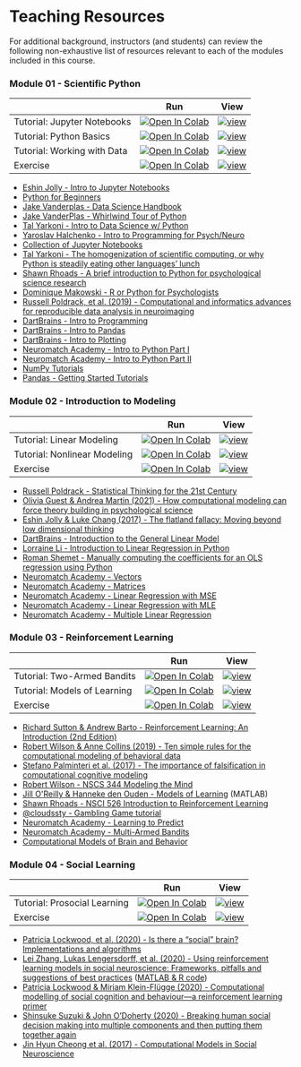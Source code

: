 # Teaching Resources

For additional background, instructors (and students) can review the following non-exhaustive list of resources relevant to each of the modules included in this course.

### Module 01 - Scientific Python

|   |  Run  |  View  |
| - | :---: | :----: |
| Tutorial: Jupyter Notebooks | <a target="_blank" rel="noopener noreferrer" href="https://colab.research.google.com/github/shawnrhoads/gu-psyc-347/blob/master/docs/module-01-00_Jupyter-Notebooks-Colab.ipynb">![Open In Colab](https://colab.research.google.com/assets/colab-badge.svg)</a> | <a target="_blank" rel="noopener noreferrer" href="https://shawnrhoads.github.io/gu-psyc-347/module-01-00_Jupyter-Notebooks.html">![view](https://jupyterbook.org/badge.svg)</a> |
| Tutorial: Python Basics | <a target="_blank" rel="noopener noreferrer" href="https://colab.research.google.com/github/shawnrhoads/gu-psyc-347/blob/master/docs/module-01-01_Intro-to-Python.ipynb">![Open In Colab](https://colab.research.google.com/assets/colab-badge.svg)</a> | <a target="_blank" rel="noopener noreferrer" href="https://shawnrhoads.github.io/gu-psyc-347/module-01-01_Intro-to-Python.html">![view](https://jupyterbook.org/badge.svg)</a> |
| Tutorial: Working with Data | <a target="_blank" rel="noopener noreferrer" href="https://colab.research.google.com/github/shawnrhoads/gu-psyc-347/blob/master/docs/module-01-02_Working-with-Data.ipynb">![Open In Colab](https://colab.research.google.com/assets/colab-badge.svg)</a> | <a target="_blank" rel="noopener noreferrer" href="https://shawnrhoads.github.io/gu-psyc-347/module-01-02_Working-with-Data.html">![view](https://jupyterbook.org/badge.svg)</a> |
| Exercise | <a target="_blank" rel="noopener noreferrer" href="https://colab.research.google.com/github/shawnrhoads/gu-psyc-347/blob/master/docs/module-01-03_Python-Exercises.ipynb">![Open In Colab](https://colab.research.google.com/assets/colab-badge.svg)</a> | <a target="_blank" rel="noopener noreferrer" href="https://shawnrhoads.github.io/gu-psyc-347/module-01-03_Python-Exercises.html">![view](https://jupyterbook.org/badge.svg)</a> |

- [Eshin Jolly - Intro to Jupyter Notebooks](https://github.com/Summer-MIND/mind_2018/tree/master/tutorials/jupyter)
- [Python for Beginners](https://www.python.org/about/gettingstarted/)
- [Jake Vanderplas - Data Science Handbook](https://github.com/jakevdp/PythonDataScienceHandbook)
- [Jake VanderPlas - Whirlwind Tour of Python](https://github.com/jakevdp/WhirlwindTourOfPython) 
- [Tal Yarkoni - Intro to Data Science w/ Python](https://github.com/tyarkoni/SSI2016)
- [Yaroslav Halchenko - Intro to Programming for Psych/Neuro](https://github.com/dartmouth-pbs/psyc161)
- [Collection of Jupyter Notebooks](https://github.com/jupyter/jupyter/wiki)
- [Tal Yarkoni - The homogenization of scientific computing, or why Python is steadily eating other languages’ lunch](https://www.talyarkoni.org/blog/2013/11/18/the-homogenization-of-scientific-computing-or-why-python-is-steadily-eating-other-languages-lunch/)
- [Shawn Rhoads - A brief introduction to Python for psychological science research](https://www.apa.org/science/about/psa/2019/07/python-research)
- [Dominique Makowski - R or Python for Psychologists](https://dominiquemakowski.github.io/post/2020-05-22-r_or_python/)
- [Russell Poldrack, et al. (2019) - Computational and informatics advances for reproducible data analysis in neuroimaging](https://www.annualreviews.org/doi/abs/10.1146/annurev-biodatasci-072018-021237)
- [DartBrains - Intro to Programming](https://dartbrains.org/content/Introduction_to_Programming.html)
- [DartBrains - Intro to Pandas](https://dartbrains.org/content/Introduction_to_Pandas.html)
- [DartBrains - Intro to Plotting](https://dartbrains.org/content/Introduction_to_Plotting.html)
- [Neuromatch Academy - Intro to Python Part I](https://compneuro.neuromatch.io/tutorials/W0D1_PythonWorkshop1/student/W0D1_Tutorial1.html)
- [Neuromatch Academy - Intro to Python Part II](https://compneuro.neuromatch.io/tutorials/W0D2_PythonWorkshop2/student/W0D2_Tutorial1.html)
- [NumPy Tutorials](https://github.com/numpy/numpy-tutorials)
- [Pandas - Getting Started Tutorials](https://pandas.pydata.org/docs/getting_started/intro_tutorials/index.html)

### Module 02 - Introduction to Modeling

|   |  Run  |  View  |
| - | :---: | :----: |
| Tutorial: Linear Modeling | <a target="_blank" rel="noopener noreferrer" href="https://colab.research.google.com/github/shawnrhoads/gu-psyc-347/blob/master/docs/module-02-00_Linear-Modeling.ipynb">![Open In Colab](https://colab.research.google.com/assets/colab-badge.svg)</a> | <a target="_blank" rel="noopener noreferrer" href="https://shawnrhoads.github.io/gu-psyc-347/module-02-00_Linear-Modeling.html">![view](https://jupyterbook.org/badge.svg)</a> |
| Tutorial: Nonlinear Modeling | <a target="_blank" rel="noopener noreferrer" href="https://colab.research.google.com/github/shawnrhoads/gu-psyc-347/blob/master/docs/module-02-01_Nonlinear-Modeling.ipynb">![Open In Colab](https://colab.research.google.com/assets/colab-badge.svg)</a> | <a target="_blank" rel="noopener noreferrer" href="https://shawnrhoads.github.io/gu-psyc-347/module-02-01_Nonlinear-Modeling.html">![view](https://jupyterbook.org/badge.svg)</a> |
| Exercise | <a target="_blank" rel="noopener noreferrer" href="https://colab.research.google.com/github/shawnrhoads/gu-psyc-347/blob/master/docs/module-02-02_Modeling-Exercises.ipynb">![Open In Colab](https://colab.research.google.com/assets/colab-badge.svg)</a> | <a target="_blank" rel="noopener noreferrer" href="https://shawnrhoads.github.io/gu-psyc-347/module-02-02_Modeling-Exercises.html">![view](https://jupyterbook.org/badge.svg)</a> |

- [Russell Poldrack - Statistical Thinking for the 21st Century](https://statsthinking21.org/)
- [Olivia Guest & Andrea Martin (2021) - How computational modeling can force theory building in psychological science](https://doi.org/10.1177/1745691620970585)
- [Eshin Jolly & Luke Chang (2017) - The flatland fallacy: Moving beyond low dimensional thinking](https://doi.org/10.1111/tops.12404)
- [DartBrains - Introduction to the General Linear Model](https://dartbrains.org/content/GLM.html)
- [Lorraine Li - Introduction to Linear Regression in Python](https://towardsdatascience.com/introduction-to-linear-regression-in-python-c12a072bedf0)
- [Roman Shemet - Manually computing the coefficients for an OLS regression using Python](https://towardsdatascience.com/manually-computing-coefficients-for-an-ols-regression-using-python-50d8e413de)
- [Neuromatch Academy - Vectors](https://compneuro.neuromatch.io/tutorials/W0D3_LinearAlgebra/student/W0D3_Tutorial1.html)
- [Neuromatch Academy - Matrices](https://compneuro.neuromatch.io/tutorials/W0D3_LinearAlgebra/student/W0D3_Tutorial2.html)
- [Neuromatch Academy - Linear Regression with MSE](https://compneuro.neuromatch.io/tutorials/W1D3_ModelFitting/student/W1D3_Tutorial1.html)
- [Neuromatch Academy - Linear Regression with MLE](https://compneuro.neuromatch.io/tutorials/W1D3_ModelFitting/student/W1D3_Tutorial2.html)
- [Neuromatch Academy - Multiple Linear Regression](https://compneuro.neuromatch.io/tutorials/W1D3_ModelFitting/student/W1D3_Tutorial4.html)

### Module 03 - Reinforcement Learning

|   |  Run  |  View  |
| - | :---: | :----: |
| Tutorial: Two-Armed Bandits | <a target="_blank" rel="noopener noreferrer" href="https://colab.research.google.com/github/shawnrhoads/gu-psyc-347/blob/master/docs/module-03-00_Two-Armed-Bandit.ipynb">![Open In Colab](https://colab.research.google.com/assets/colab-badge.svg)</a> | <a target="_blank" rel="noopener noreferrer" href="https://shawnrhoads.github.io/gu-psyc-347/module-03-00_Two-Armed-Bandit.html">![view](https://jupyterbook.org/badge.svg)</a> |
| Tutorial: Models of Learning | <a target="_blank" rel="noopener noreferrer" href="https://colab.research.google.com/github/shawnrhoads/gu-psyc-347/blob/master/docs/module-03-01_Models-of-Learning.ipynb">![Open In Colab](https://colab.research.google.com/assets/colab-badge.svg)</a> | <a target="_blank" rel="noopener noreferrer" href="https://shawnrhoads.github.io/gu-psyc-347/module-03-01_Models-of-Learning.html">![view](https://jupyterbook.org/badge.svg)</a> |
| Exercise | <a target="_blank" rel="noopener noreferrer" href="https://colab.research.google.com/github/shawnrhoads/gu-psyc-347/blob/master/docs/module-03-02_RL-Exercises.ipynb">![Open In Colab](https://colab.research.google.com/assets/colab-badge.svg)</a> | <a target="_blank" rel="noopener noreferrer" href="https://shawnrhoads.github.io/gu-psyc-347/module-03-02_RL-Exercises.html">![view](https://jupyterbook.org/badge.svg)</a> |

- [Richard Sutton & Andrew Barto - Reinforcement Learning: An Introduction (2nd Edition)](http://incompleteideas.net/book/the-book.html)
- [Robert Wilson & Anne Collins (2019) - Ten simple rules for the computational modeling of behavioral data](https://doi.org/10.7554/eLife.49547)
- [Stefano Palminteri et al. (2017) - The importance of falsification in computational cognitive modeling](https://doi.org/10.1016/j.tics.2017.03.011)
- [Robert Wilson - NSCS 344 Modeling the Mind](http://u.arizona.edu/~bob/web_NSCS344/)
- [Jill O'Reilly & Hanneke den Ouden - Models of Learning](http://www.hannekedenouden.ruhosting.nl/RLtutorial/Instructions.html) (MATLAB)
- [Shawn Rhoads - NSCI 526 Introduction to Reinforcement Learning](https://github.com/shawnrhoads/gu-nsci-526)
- [@cloudssty - Gambling Game tutorial](https://github.com/cloudssty)
- [Neuromatch Academy - Learning to Predict](https://compneuro.neuromatch.io/tutorials/W3D4_ReinforcementLearning/student/W3D4_Tutorial1.html)
- [Neuromatch Academy - Multi-Armed Bandits](https://compneuro.neuromatch.io/tutorials/W3D4_ReinforcementLearning/student/W3D4_Tutorial2.html)
- [Computational Models of Brain and Behavior](https://doi.org/10.1002/9781119159193)

### Module 04 - Social Learning

|   |  Run  |  View  |
| - | :---: | :----: |
| Tutorial: Prosocial Learning | <a target="_blank" rel="noopener noreferrer" href="https://colab.research.google.com/github/shawnrhoads/gu-psyc-347/blob/master/docs/module-04-00_Social-Learning.ipynb">![Open In Colab](https://colab.research.google.com/assets/colab-badge.svg)</a> | <a target="_blank" rel="noopener noreferrer" href="https://shawnrhoads.github.io/gu-psyc-347/module-04-00_Social-Learning.html">![view](https://jupyterbook.org/badge.svg)</a> |
| Exercise | <a target="_blank" rel="noopener noreferrer" href="https://colab.research.google.com/github/shawnrhoads/gu-psyc-347/blob/master/docs/module-04-01_Prosocial-RL-Exercises.ipynb">![Open In Colab](https://colab.research.google.com/assets/colab-badge.svg)</a> | <a target="_blank" rel="noopener noreferrer" href="https://shawnrhoads.github.io/gu-psyc-347/module-04-01_Prosocial-RL-Exercises.html">![view](https://jupyterbook.org/badge.svg)</a> |

- [Patricia Lockwood, et al. (2020) - Is there a “social” brain? Implementations and algorithms](https://doi.org/10.1016/j.tics.2020.06.011)
- [Lei Zhang, Lukas Lengersdorff, et al. (2020) - Using reinforcement learning models in social neuroscience: Frameworks, pitfalls and suggestions of best practices](https://doi.org/10.1093/scan/nsaa089) ([MATLAB & R code](https://github.com/lei-zhang/socialRL))
- [Patricia Lockwood & Miriam Klein-Flügge (2020) - Computational modelling of social cognition and behaviour—a reinforcement learning primer](https://doi.org/10.1093/scan/nsaa040)
- [Shinsuke Suzuki & John O’Doherty (2020) - Breaking human social decision making into multiple components and then putting them together again](https://doi.org/10.1016/j.cortex.2020.02.014)
- [Jin Hyun Cheong et al. (2017) - Computational Models in Social Neuroscience](https://doi.org/10.1002/9781119159193.ch17)